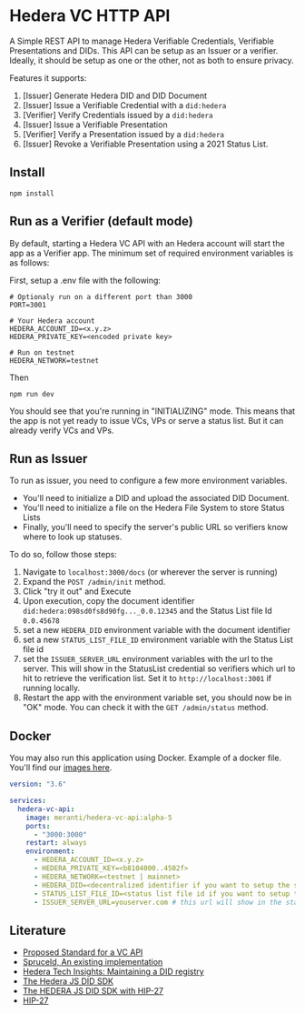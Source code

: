 # Hedera VC HTTP API

A Simple REST API to manage Hedera Verifiable Credentials, Verifiable Presentations and DIDs.
This API can be setup as an Issuer or a verifier.
Ideally, it should be setup as one or the other, not as both to ensure privacy.

Features it supports:

1. [Issuer] Generate Hedera DID and DID Document
2. [Issuer] Issue a Verifiable Credential with a `did:hedera`
3. [Verifier] Verify Credentials issued by a `did:hedera`
4. [Issuer] Issue a Verifiable Presentation
5. [Verifier] Verify a Presentation issued by a `did:hedera`
6. [Issuer] Revoke a Verifiable Presentation using a 2021 Status List.

## Install

```
npm install
```

## Run as a Verifier (default mode)

By default, starting a Hedera VC API with an Hedera account will start the app as a Verifier app.
The minimum set of required environment variables is as follows:

First, setup a .env file with the following:

```.env
# Optionaly run on a different port than 3000
PORT=3001

# Your Hedera account
HEDERA_ACCOUNT_ID=<x.y.z>
HEDERA_PRIVATE_KEY=<encoded private key>

# Run on testnet
HEDERA_NETWORK=testnet
```

Then 

```
npm run dev
```

You should see that you're running in "INITIALIZING" mode. This means that the app is not yet ready to issue VCs, VPs or serve a status list. But it can already verify VCs and VPs.

## Run as Issuer

To run as issuer, you need to configure a few more environment variables.
* You'll need to initialize a DID and upload the associated DID Document.
* You'll need to initialize a file on the Hedera File System to store Status Lists
* Finally, you'll need to specify the server's public URL so verifiers know where to look up statuses.

To do so, follow those steps:

1. Navigate to `localhost:3000/docs` (or wherever the server is running)
2. Expand the `POST /admin/init` method. 
3. Click "try it out" and Execute
4. Upon execution, copy the document identifier `did:hedera:098sd0fs8d90fg..._0.0.12345` and the Status List file Id `0.0.45678`
6. set a new `HEDERA_DID` environment variable with the document identifier
7. set a new `STATUS_LIST_FILE_ID` environment variable with the Status List file id
8. set the `ISSUER_SERVER_URL` environment variables with the url to the server. This will show in the StatusList credential so verifiers which url to hit to retrieve the verification list. Set it to `http://localhost:3001` if running locally.
7. Restart the app with the environment variable set, you should now be in "OK" mode. You can check it with the `GET /admin/status` method.

## Docker

You may also run this application using Docker. Example of a docker file.
You'll find our [images here](https://hub.docker.com/r/meranti/hedera-vc-api/tags).


```yaml
version: "3.6"

services:
  hedera-vc-api:
    image: meranti/hedera-vc-api:alpha-5
    ports:
      - "3000:3000"
    restart: always
    environment:
      - HEDERA_ACCOUNT_ID=<x.y.z>
      - HEDERA_PRIVATE_KEY=<b8104000..4502f>
      - HEDERA_NETWORK=<testnet | mainnet>
      - HEDERA_DID=<decentralized identifier if you want to setup the server as Issuer>
      - STATUS_LIST_FILE_ID=<status list file id if you want to setup the server as Issuer>
      - ISSUER_SERVER_URL=youserver.com # this url will show in the status list credential so verifiers know where to find the status 
```

## Literature

* [Proposed Standard for a VC API](https://w3c-ccg.github.io/vc-api/#issue-credential)
* [SpruceId, An existing implementation](https://www.spruceid.dev/didkit/didkit-packages/http-server)
* [Hedera Tech Insights: Maintaining a DID registry](https://hedera.com/blog/maintaining-a-decentralized-identity-registry-with-hedera)
* [The Hedera JS DID SDK](https://github.com/hashgraph/did-sdk-js)
* [The HEDERA JS DID SDK with HIP-27](https://github.com/Meeco/hedera-did-sdk-js)
* [HIP-27](https://hips.hedera.com/hip/hip-27)